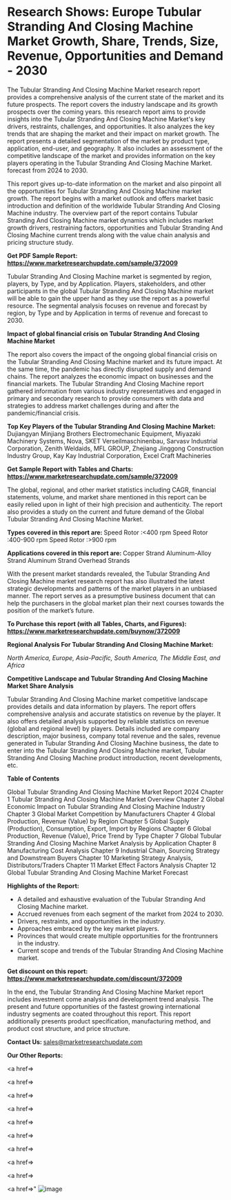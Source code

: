 # Research Shows: Europe Tubular Stranding And Closing Machine Market Growth, Share, Trends, Size, Revenue, Opportunities and Demand - 2030

The Tubular Stranding And Closing Machine Market research report provides a comprehensive analysis of the current state of the market and its future prospects. The report covers the industry landscape and its growth prospects over the coming years. this research report aims to provide insights into the Tubular Stranding And Closing Machine Market's key drivers, restraints, challenges, and opportunities. It also analyzes the key trends that are shaping the market and their impact on market growth. The report presents a detailed segmentation of the market by product type, application, end-user, and geography. It also includes an assessment of the competitive landscape of the market and provides information on the key players operating in the Tubular Stranding And Closing Machine Market. forecast from 2024 to 2030.

This report gives up-to-date information on the market and also pinpoint all the opportunities for Tubular Stranding And Closing Machine market growth. The report begins with a market outlook and offers market basic introduction and definition of the worldwide Tubular Stranding And Closing Machine industry. The overview part of the report contains Tubular Stranding And Closing Machine market dynamics which includes market growth drivers, restraining factors, opportunities and Tubular Stranding And Closing Machine current trends along with the value chain analysis and pricing structure study.

<strong><b>Get PDF Sample Report: <a href=https://www.marketresearchupdate.com/sample/372009>https://www.marketresearchupdate.com/sample/372009</a></b></strong>

Tubular Stranding And Closing Machine market is segmented by region, players, by Type, and by Application. Players, stakeholders, and other participants in the global Tubular Stranding And Closing Machine market will be able to gain the upper hand as they use the report as a powerful resource. The segmental analysis focuses on revenue and forecast by region, by Type and by Application in terms of revenue and forecast to 2030.

<strong><b>Impact of global financial crisis on Tubular Stranding And Closing Machine Market</b></strong>

The report also covers the impact of the ongoing global financial crisis on the Tubular Stranding And Closing Machine market and its future impact. At the same time, the pandemic has directly disrupted supply and demand chains. The report analyzes the economic impact on businesses and the financial markets. The Tubular Stranding And Closing Machine report gathered information from various industry representatives and engaged in primary and secondary research to provide consumers with data and strategies to address market challenges during and after the pandemic/financial crisis.

<strong><b>Top Key Players of the Tubular Stranding And Closing Machine Market:
</b></strong>Dujiangyan Minjiang Brothers Electromechanic Equipment, Miyazaki Machinery Systems, Nova, SKET Verseilmaschinenbau, Sarvasv Industrial Corporation, Zenith Weldaids, MFL GROUP, Zhejiang Jinggong Construction Industry Group, Kay Kay Industrial Corporation, Excel Craft Machineries<strong><b>
</b></strong>

<strong><b>Get Sample Report with Tables and Charts: <a href=https://www.marketresearchupdate.com/sample/372009>https://www.marketresearchupdate.com/sample/372009</a></b></strong>

The global, regional, and other market statistics including CAGR, financial statements, volume, and market share mentioned in this report can be easily relied upon in light of their high precision and authenticity. The report also provides a study on the current and future demand of the Global Tubular Stranding And Closing Machine Market.

<strong><b>Types covered in this report are:
</b></strong>Speed Rotor :<400 rpm
Speed Rotor :400-900 rpm
Speed Rotor :>900 rpm<strong><b>
</b></strong>

<strong><b>Applications covered in this report are:
</b></strong>Copper Strand
Aluminum-Alloy Strand
Aluminum Strand
Overhead Strands<strong><b>
</b></strong>

With the present market standards revealed, the Tubular Stranding And Closing Machine market research report has also illustrated the latest strategic developments and patterns of the market players in an unbiased manner. The report serves as a presumptive business document that can help the purchasers in the global market plan their next courses towards the position of the market’s future.

<strong><b>To Purchase this report (with all Tables, Charts, and Figures): <a href=https://www.marketresearchupdate.com/buynow/372009>https://www.marketresearchupdate.com/buynow/372009</a></b></strong>

<strong><b>Regional Analysis For Tubular Stranding And Closing Machine Market:</b></strong>

<em><i>North America, Europe, Asia-Pacific, South America, The Middle East, and Africa</i></em>

<strong><b>Competitive Landscape and Tubular Stranding And Closing Machine Market Share Analysis</b></strong>

Tubular Stranding And Closing Machine market competitive landscape provides details and data information by players. The report offers comprehensive analysis and accurate statistics on revenue by the player. It also offers detailed analysis supported by reliable statistics on revenue (global and regional level) by players. Details included are company description, major business, company total revenue and the sales, revenue generated in Tubular Stranding And Closing Machine business, the date to enter into the Tubular Stranding And Closing Machine market, Tubular Stranding And Closing Machine product introduction, recent developments, etc.

<strong><b>Table of Contents</b></strong>

Global Tubular Stranding And Closing Machine Market Report 2024
Chapter 1 Tubular Stranding And Closing Machine Market Overview
Chapter 2 Global Economic Impact on Tubular Stranding And Closing Machine Industry
Chapter 3 Global Market Competition by Manufacturers
Chapter 4 Global Production, Revenue (Value) by Region
Chapter 5 Global Supply (Production), Consumption, Export, Import by Regions
Chapter 6 Global Production, Revenue (Value), Price Trend by Type
Chapter 7 Global Tubular Stranding And Closing Machine Market Analysis by Application
Chapter 8 Manufacturing Cost Analysis
Chapter 9 Industrial Chain, Sourcing Strategy and Downstream Buyers
Chapter 10 Marketing Strategy Analysis, Distributors/Traders
Chapter 11 Market Effect Factors Analysis
Chapter 12 Global Tubular Stranding And Closing Machine Market Forecast

<strong><b>Highlights of the Report:</b></strong>

- A detailed and exhaustive evaluation of the Tubular Stranding And Closing Machine market.
- Accrued revenues from each segment of the market from 2024 to 2030.
- Drivers, restraints, and opportunities in the industry.
- Approaches embraced by the key market players.
- Provinces that would create multiple opportunities for the frontrunners in the industry.
- Current scope and trends of the Tubular Stranding And Closing Machine market.

<strong><b>Get discount on this report: <a href=https://www.marketresearchupdate.com/discount/372009>https://www.marketresearchupdate.com/discount/372009</a></b></strong>

In the end, the Tubular Stranding And Closing Machine Market report includes investment come analysis and development trend analysis. The present and future opportunities of the fastest growing international industry segments are coated throughout this report. This report additionally presents product specification, manufacturing method, and product cost structure, and price structure.

<strong><b>Contact Us:
</b></strong>sales@marketresearchupdate.com

<strong>Our Other Reports:</strong>

<a href=></a>

<a href=></a>

<a href=></a>

<a href=></a>

<a href=></a>

<a href=></a>

<a href=></a>

<a href=></a>

<a href=></a>

<a href=></a>"
![image](https://github.com/Gayatrikarjule/Market-Analysis-360/assets/97346546/9b3cbac4-379e-4188-9e93-9ed06f391321)
